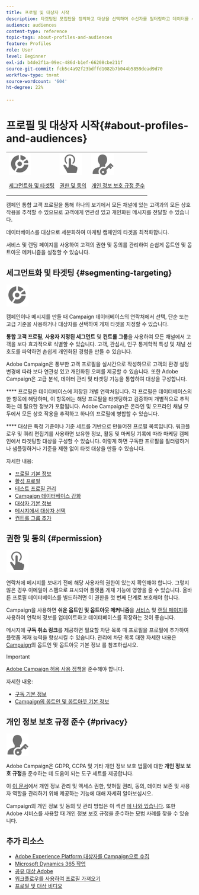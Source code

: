 ```yaml
---
title: 프로필 및 대상자 시작
description: 타겟팅된 모집단을 정의하고 대상을 선택하며 수신자를 필터링하고 데이터를 수집하며 프로필을 업데이트합니다.
audience: audiences
content-type: reference
topic-tags: about-profiles-and-audiences
feature: Profiles
role: User
level: Beginner
exl-id: b4de2f1a-09ec-486d-b1ef-66208cbe211f
source-git-commit: fcb5c4a92f23bdffd1082b7b044b5859dead9d70
workflow-type: tm+mt
source-wordcount: '604'
ht-degree: 22%

---
```


# 프로필 및 대상자 시작{#about-profiles-and-audiences}

<table>
<tr>
<td><img src="assets/do-not-localize/icon_segment.svg" width="60px"><p><a href="#segmenting-targeting">세그먼트화 및 타겟팅</a></p></td>
<td><img src="assets/do-not-localize/icon_permission.svg" width="60px"><p><a href="#permission">권한 및 동의</a></p></td>
<td><img src="assets/do-not-localize/icon_privacy.svg" width="60px"><p><a href="#privacy">개인 정보 보호 규정 준수</a></p></td></tr>
</table>

캠페인 통합 고객 프로필을 통해 하나의 보기에서 모든 채널에 있는 고객과의 모든 상호 작용을 추적할 수 있으므로 고객에게 연관성 있고 개인화된 메시지를 전달할 수 있습니다.

데이터베이스를 대상으로 세분화하여 마케팅 캠페인의 타겟을 최적화합니다.

서비스 및 랜딩 페이지를 사용하여 고객의 권한 및 동의를 관리하여 손쉽게 옵트인 및 옵트아웃 메커니즘을 설정할 수 있습니다.

## 세그먼트화 및 타겟팅 {#segmenting-targeting}

<img src="assets/do-not-localize/icon_segment.svg" width="60px">

캠페인이나 메시지를 만들 때 Campaign 데이터베이스의 연락처에서 선택, 단순 또는 고급 기준을 사용하거나 대상자를 선택하여 게재 타겟을 지정할 수 있습니다.

**통합 고객 프로필**, **사용자 지정된 세그먼트** 및 **컨트롤 그룹**&#x200B;을 사용하여 모든 채널에서 고객을 보다 효과적으로 식별할 수 있습니다. 고객, 관심사, 인구 통계학적 특성 및 채널 선호도를 파악하면 손쉽게 개인화된 경험을 만들 수 있습니다.

Adobe Campaign은 풍부한 고객 프로필을 실시간으로 작성하므로 고객의 환경 설정 변경에 따라 보다 연관성 있고 개인화된 오퍼를 제공할 수 있습니다. 또한 Adobe Campaign은 고급 분석, 데이터 관리 및 타겟팅 기능을 통합하여 대상을 구성합니다.

**** 프로필은 데이터베이스에 저장된 개별 연락처입니다. 각 프로필은 데이터베이스의 한 항목에 해당하며, 이 항목에는 해당 프로필을 타겟팅하고 검증하며 개별적으로 추적하는 데 필요한 정보가 포함됩니다. Adobe Campaign은 온라인 및 오프라인 채널 모두에서 모든 상호 작용을 추적하고 하나의 프로필에 병합할 수 있습니다.

**** 대상은 특정 기준이나 기준 세트를 기반으로 만들어진 프로필 목록입니다. 워크플로우 및 쿼리 편집기를 사용하면 보유한 정보, 활동 및 마케팅 기록에 따라 마케팅 캠페인에서 타겟팅할 대상을 구성할 수 있습니다. 이렇게 하면 구독한 프로필을 필터링하거나 샘플링하거나 기준을 제한 없이 타겟 대상을 만들 수 있습니다.

자세한 내용:

* [프로필 기본 정보](../../audiences/using/about-profiles.md)
* [활성 프로필](../../audiences/using/active-profiles.md)
* [테스트 프로필 관리](../../audiences/using/managing-test-profiles.md)
* [Campaign 데이터베이스 강화](../../audiences/using/enriching-campaign-database.md)
* [대상자 기본 정보](../../audiences/using/about-audiences.md)
* [메시지에서 대상자 선택](../../audiences/using/selecting-an-audience-in-a-message.md)
* [컨트롤 그룹 추가](../../sending/using/control-group.md)

## 권한 및 동의 {#permission}

<img src="assets/do-not-localize/icon_permission.svg"  width="60px">

연락처에 메시지를 보내기 전에 해당 사용자의 권한이 있는지 확인해야 합니다. 그렇지 않은 경우 이메일이 스팸으로 표시되어 플랫폼 게재 기능에 영향을 줄 수 있습니다. 올바른 프로필 데이터베이스를 빌드하려면 이 권한을 첫 번째 단계로 보호해야 합니다.

Campaign을 사용하면 **쉬운 옵트인 및 옵트아웃 메커니즘**&#x200B;을 [서비스](../../audiences/using/creating-a-service.md) 및 [랜딩 페이지](../../channels/using/getting-started-with-landing-pages.md)를 사용하여 연락처 정보를 업데이트하고 데이터베이스를 확장하는 것이 좋습니다.

메시지에 **구독 취소 링크**&#x200B;를 제공하면 필요할 차단 목록 때 프로필을 프로필에 추가하여 플랫폼 게재 능력을 향상시킬 수 있습니다. 관리에 차단 목록 대한 자세한 내용은 [Campaign](../../audiences/using/about-opt-in-and-opt-out-in-campaign.md)의 옵트인 및 옵트아웃 기본 정보 를 참조하십시오.

>[!IMPORTANT]
>
>[Adobe Campaign 허용 사용 정책](https://www.adobe.com/legal/terms/aup.html)을 준수해야 합니다.

자세한 내용:

* [구독 기본 정보](../../audiences/using/about-subscriptions.md)
* [Campaign의 옵트인 및 옵트아웃 기본 정보](../../audiences/using/about-opt-in-and-opt-out-in-campaign.md)

## 개인 정보 보호 규정 준수 {#privacy}

<img src="assets/do-not-localize/icon_privacy.svg" width="60px">

Adobe Campaign은 GDPR, CCPA 및 기타 개인 정보 보호 법률에 대한 **개인 정보 보호 규정**&#x200B;을 준수하는 데 도움이 되는 도구 세트를 제공합니다.

이 [이 문서](https://helpx.adobe.com/kr/campaign/kb/campaign-privacy.html)에서 개인 정보 관리 및 액세스 권한, 잊혀질 권리, 동의, 데이터 보존 및 사용자 역할을 관리하기 위해 제공하는 기능에 대해 자세히 알아보십시오.

Campaign의 개인 정보 및 동의 및 관리 방법은 이 섹션 [에 나와 있습니다](../../start/using/privacy.md). 또한 Adobe 서비스를 사용할 때 개인 정보 보호 규정을 준수하는 모범 사례를 찾을 수 있습니다.

## 추가 리소스

* [Adobe Experience Platform 대상자를 Campaign으로 수집](../../integrating/using/ingest-aep-data.md)
* [Microsoft Dynamics 365 작업](../../integrating/using/d365-acs-get-started.md)
* [공유 대상 Adobe](../../integrating/using/sharing-audiences-with-audience-manager-or-people-core-service.md)
* [워크플로우를 사용하여 프로필 가져오기](../../automating/using/creating-import-workflow-templates.md)
* [프로필 및 대상 비디오](https://experienceleague.adobe.com/docs/campaign-standard-learn/tutorials/profiles-and-audiences/creating-profiles-and-audiences.html)
